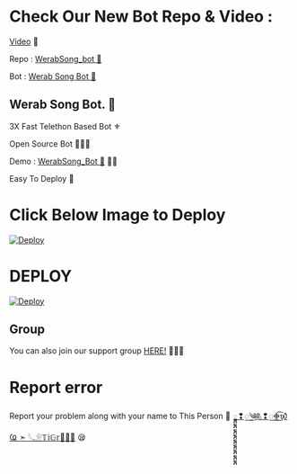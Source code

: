 # Check Our New Bot Repo & Video :

[Video](https://youtu.be/3pN0W4KzzNY) 🎥

Repo : [WerabSong_bot 🎻](https://GitHub.Com/KabusZamanEltac/WerabSong_bot)

Bot : [Werab Song Bot 🧚‍](https://t.me/WerabSong_bot)

## Werab Song Bot. 🎻
3X Fast Telethon Based Bot ⚜

Open Source Bot 👨🏻‍💻

Demo : [WerabSong_Bot  🎻](https://t.me/WerabSong_bot) 💃🏻

Easy To Deploy 🤗

# Click Below Image to Deploy
[![Deploy](https://telegra.ph/file/9d337b3414bbf8e39ba79.jpg)](https://heroku.com/deploy?template=https://github.com/IVETRI/WerabSong_bot.git)
# DEPLOY
[![Deploy](https://www.herokucdn.com/deploy/button.svg)](https://heroku.com/deploy?template=https://github.com/IVETRI/WerabSong_bot.git)

## Group
You can also join our support group [HERE!](https://t.me/WerabliAnlar) 👨🏻‍💻

# Report error
Report your problem along with your name to This Person 📲 [𑲭𑲭𑲭𑲭𑲭𑲭𑲭𑲭𑲭❢꯭༄‌༅‌҉.❢꯭‌❉͜͡᭙Ҩ ➣ 𓆩𓄂𝕋𝕚𝔾𝕣👑🧑‍💻](https://t.me/ismiyev95) 😪



